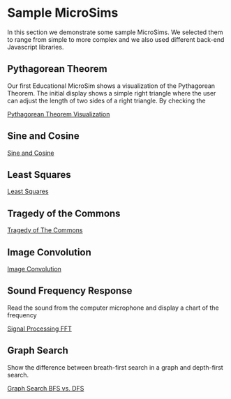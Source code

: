 # Sample MicroSims

In this section we demonstrate some sample MicroSims.  We selected
them to range from simple to more complex and we also used
different back-end Javascript libraries.

## Pythagorean Theorem

Our first Educational MicroSim shows a visualization of the Pythagorean Theorem.
The initial display shows a simple right triangle where the user can adjust
the length of two sides of a right triangle.  By checking the

[Pythagorean Theorem Visualization](../sims/pythagorean-theorem/index.md)

## Sine and Cosine

[Sine and Cosine](../sims/sine-and-cosine/index.md)

## Least Squares

[Least Squares](../sims/least-squares/index.md)

## Tragedy of the Commons

[Tragedy of The Commons](../sims/tragedty-of-the-commons/index.md)

## Image Convolution

[Image Convolution](../sims/image-convolution/index.md)

## Sound Frequency Response

Read the sound from the computer microphone and display a chart of the frequency

[Signal Processing FFT](../sims/fft-mic/index.md)

## Graph Search

Show the difference between breath-first search in a graph and depth-first search.

[Graph Search BFS vs. DFS](../sims/bfs-vs-dfs/index.md)